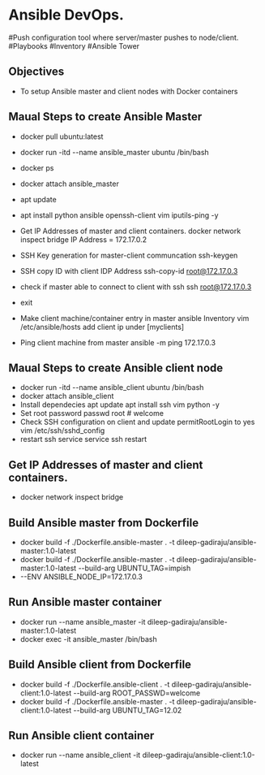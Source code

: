 # Ansible DevOps.
#Push configuration tool where server/master pushes to node/client.
#Playbooks
#Inventory
#Ansible Tower

## Objectives
- To setup Ansible master and client nodes with Docker containers


## Maual Steps to create Ansible Master
- docker pull ubuntu:latest

- docker run -itd --name ansible_master ubuntu /bin/bash
- docker ps
- docker attach  ansible_master
- apt update
- apt install python ansible openssh-client vim iputils-ping -y
- Get IP Addresses of master and client containers.
  docker network inspect bridge
  IP Address = 172.17.0.2
- SSH Key generation for master-client communcation
  ssh-keygen
- SSH copy ID with client IDP Address
  ssh-copy-id  root@172.17.0.3
- check if master able to connect to client with ssh
  ssh root@172.17.0.3
- exit

- Make client machine/container entry in master ansible Inventory
  vim /etc/ansible/hosts
  add client ip under [myclients]
- Ping client machine from master
  ansible -m ping 172.17.0.3


## Maual Steps to create Ansible client node

- docker run -itd --name ansible_client ubuntu /bin/bash
- docker attach  ansible_client
- Install dependecies
  apt update
  apt install ssh vim python -y
- Set root password
  passwd root # welcome
- Check SSH configuration on client and update permitRootLogin to yes
  vim /etc/ssh/sshd_config
- restart ssh service
  service ssh restart

## Get IP Addresses of master and client containers.
- docker network inspect bridge

## Build Ansible master from Dockerfile
- docker build -f ./Dockerfile.ansible-master . -t dileep-gadiraju/ansible-master:1.0-latest 
- docker build -f ./Dockerfile.ansible-master . -t dileep-gadiraju/ansible-master:1.0-latest --build-arg UBUNTU_TAG=impish
- --ENV ANSIBLE_NODE_IP=172.17.0.3 

## Run Ansible master container
- docker run --name ansible_master -it dileep-gadiraju/ansible-master:1.0-latest
- docker exec -it ansible_master /bin/bash

## Build Ansible client from Dockerfile
- docker build -f ./Dockerfile.ansible-client . -t dileep-gadiraju/ansible-client:1.0-latest --build-arg ROOT_PASSWD=welcome
- docker build -f ./Dockerfile.ansible-master . -t dileep-gadiraju/ansible-client:1.0-latest --build-arg UBUNTU_TAG=12.02

## Run Ansible client container
- docker run --name ansible_client -it dileep-gadiraju/ansible-client:1.0-latest